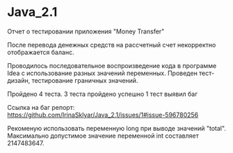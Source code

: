 # Java_2.1
Отчет о тестировании приложения "Money Transfer"

После перевода денежных средств на рассчетный счет некорректно отображается баланс.

Проводилось последовательное воспроизведение кода в программе Idea с использование разных значений переменных.
Проведен тест-дизайн, тестирование граничных значений.

Пройдено 4 теста.
3 теста пройдено успешно
1 тест выявил баг

Ссылка на баг репорт:
https://github.com/IrinaSklyar/Java_2.1/issues/1#issue-596780256

Рекоменую использовать переменную long при выводе значений "total".
Максимально допустимое значение переменной int составляет 2147483647.
